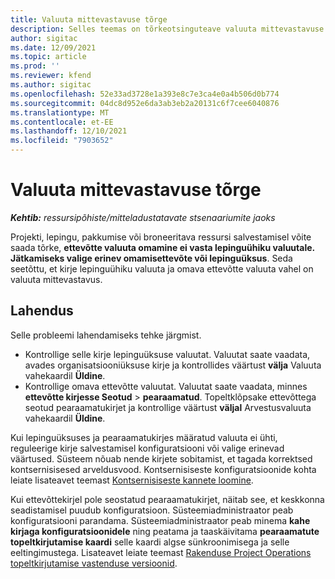 ```yaml
---
title: Valuuta mittevastavuse tõrge
description: Selles teemas on tõrkeotsinguteave valuuta mittevastavuse tõrke kohta, mis ilmneb kindlate kirjetüüpide salvestamisel.
author: sigitac
ms.date: 12/09/2021
ms.topic: article
ms.prod: ''
ms.reviewer: kfend
ms.author: sigitac
ms.openlocfilehash: 52e33ad3728e1a393e8c7e3ca4e0a4b506d0b774
ms.sourcegitcommit: 04dc8d952e6da3ab3eb2a20131c6f7cee6040876
ms.translationtype: MT
ms.contentlocale: et-EE
ms.lasthandoff: 12/10/2021
ms.locfileid: "7903652"
---
```

# <a name="currency-mismatch-error"></a>Valuuta mittevastavuse tõrge 

_**Kehtib:** ressursipõhiste/mitteladustatavate stsenaariumite jaoks_

Projekti, lepingu, pakkumise või broneeritava ressursi salvestamisel võite saada tõrke, **ettevõtte valuuta omamine ei vasta lepinguühiku valuutale. Jätkamiseks valige erinev omamisettevõte või lepinguüksus**. Seda seetõttu, et kirje lepinguühiku valuuta ja omava ettevõtte valuuta vahel on valuuta mittevastavus.


## <a name="resolution"></a>Lahendus

Selle probleemi lahendamiseks tehke järgmist.
- Kontrollige selle kirje lepinguüksuse valuutat. Valuutat saate vaadata, avades organisatsiooniüksuse kirje ja kontrollides väärtust **välja** Valuuta vahekaardil **Üldine**.
- Kontrollige omava ettevõtte valuutat. Valuutat saate vaadata, minnes **ettevõtte kirjesse Seotud** > **pearaamatud**. Topeltklõpsake ettevõttega seotud pearaamatukirjet ja kontrollige väärtust **väljal** Arvestusvaluuta vahekaardil **Üldine**.

Kui lepinguüksuses ja pearaamatukirjes määratud valuuta ei ühti, reguleerige kirje salvestamisel konfiguratsiooni või valige erinevad väärtused. Süsteem nõuab nende kirjete sobitamist, et tagada korrektsed kontsernisisesed arveldusvood. Kontsernisiseste konfiguratsioonide kohta leiate lisateavet teemast [Kontsernisiseste kannete loomine](../../project-accounting/create-intercompany-transactions.md).

Kui ettevõttekirjel pole seostatud pearaamatukirjet, näitab see, et keskkonna seadistamisel puudub konfiguratsioon. Süsteemiadministraator peab konfiguratsiooni parandama. Süsteemiadministraator peab minema **kahe kirjaga konfiguratsioonidele** ning peatama ja taaskäivitama **pearaamatute topeltkirjutamise kaardi** selle kaardi algse sünkroonimisega ja selle eeltingimustega. Lisateavet leiate teemast [Rakenduse Project Operations topeltkirjutamise vastenduse versioonid](../../environment/resource-dual-write-maps.md).
